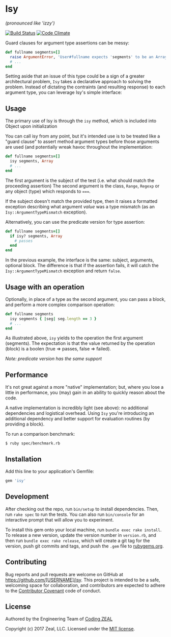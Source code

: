 # Isy
*(pronounced like 'izzy')*

[![Build Status](https://travis-ci.org/CodingZeal/isy.svg?branch=master)](https://travis-ci.org/CodingZeal/isy)
[![Code Climate](https://codeclimate.com/github/acuppy/isy/badges/gpa.svg)](https://codeclimate.com/github/CodingZeal/isy)

Guard clauses for argument type assertions can be messy:

```ruby
def fullname segments=[]
  raise ArgumentError, 'User#fullname expects 'segments' to be an Array' if segments.is_a? Array
  # ...
end
```

Setting aside that an issue of this type could be a sign of a greater
architectural problem, `Isy` takes a declarative approach to solving the problem.
Instead of dictating the contraints (and resulting response) to each argument type,
you can leverage Isy's simple interface:

## Usage

The primary use of Isy is through the `isy` method, which is included into Object upon initialization

You can call isy from any point, but it's intended use is to be treated like a "guard clause" to
assert method argument types before those arguments are used (and potentially wreak havoc
throughout the implementation:

```ruby
def fullname segments=[]
  isy segments, Array
  # ...
end
```

The first argument is the subject of the test (i.e. what should match the proceeding assertion)
The second argument is the class, `Range`, `Regexp` or any object (type) which responds to `===`.

If the subject doesn't match the provided type, then it raises a formatted exception describing
what argument *value* was a type mismatch (as an `Isy::ArgumentTypeMismatch` exception).

Alternatively, you can use the predicate version for type assertion:

```ruby
def fullname segments=[]
  if isy? segments, Array
    # passes
  end
end
```

In the previous example, the interface is the same: subject, arguments,
optional block.  The difference is that if the assertion fails, it will
catch the `Isy::ArgumentTypeMismatch` exception and return `false`.

## Usage with an operation

Optionally, in place of a type as the second argument, you can pass a block, and perform
a more complex comparison operation:

```ruby
def fullname segments
  isy segments { |seg| seg.length == 3 }
  # ...
end
```

As illustrated above, `isy` yields to the operation the first argument (segments).  The expectation
is that the value returned by the operation (block) is a boolen (true => passes, false => failed).

*Note: predicate version has the same support*

## Performance

It's not great against a more "native" implementation; but, where you lose a little
in performance, you (may) gain in an ability to quickly reason about the
code.

A native implementation is incredibly light (see above): no additional dependencies
and logistical overhead.  Using `Isy` you're introducing an additional dependency and
better support for evaluation routines (by providing a block).

To run a comparison benchmark:

`$ ruby spec/benchmark.rb`

## Installation

Add this line to your application's Gemfile:

```ruby
gem 'isy'
```

## Development

After checking out the repo, run `bin/setup` to install dependencies. Then, run `rake spec` to run the tests. You can also run `bin/console` for an interactive prompt that will allow you to experiment.

To install this gem onto your local machine, run `bundle exec rake install`. To release a new version, update the version number in `version.rb`, and then run `bundle exec rake release`, which will create a git tag for the version, push git commits and tags, and push the `.gem` file to [rubygems.org](https://rubygems.org).

## Contributing

Bug reports and pull requests are welcome on GitHub at https://github.com/[USERNAME]/isy. This project is intended to be a safe, welcoming space for collaboration, and contributors are expected to adhere to the [Contributor Covenant](contributor-covenant.org) code of conduct.

## License

Authored by the Engineering Team of [Coding ZEAL](https://codingzeal.com?utm_source=github)

Copyright (c) 2017 Zeal, LLC.  Licensed under the [MIT license](https://opensource.org/licenses/MIT).
